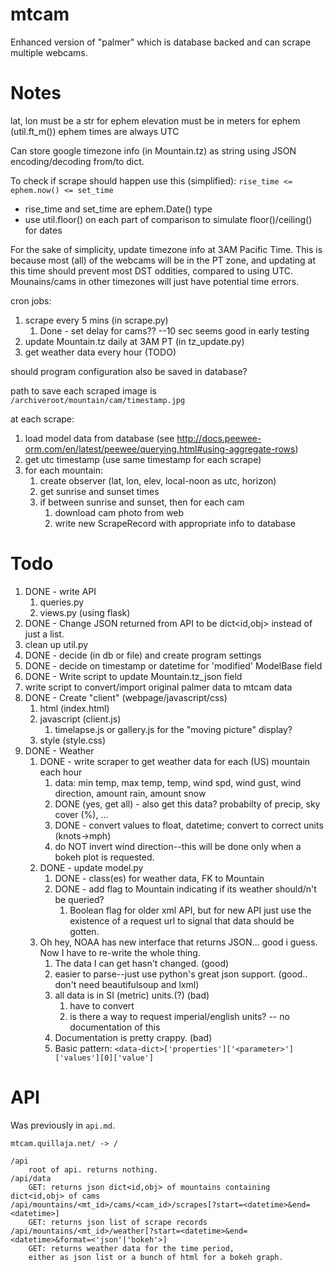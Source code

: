 # mtcam
Enhanced version of "palmer" which is database backed and can scrape multiple webcams.

# Notes
lat, lon must be a str for ephem
elevation must be in meters for ephem (util.ft_m())
ephem times are always UTC

Can store google timezone info (in Mountain.tz) as string using JSON
encoding/decoding from/to dict.

To check if scrape should happen use this (simplified):
`rise_time <= ephem.now() <= set_time`
 - rise_time and set_time are ephem.Date() type
 - use util.floor() on each part of comparison to simulate floor()/ceiling() for dates

For the sake of simplicity, update timezone info at 3AM Pacific Time.
This is because most (all) of the webcams will be in the PT zone, and
updating at this time should prevent most DST oddities, compared to using UTC.
Mounains/cams in other timezones will just have potential time errors.

cron jobs:
1. scrape every 5 mins (in scrape.py)
    1. Done - set delay for cams?? --10 sec seems good in early testing
2. update Mountain.tz daily at 3AM PT (in tz_update.py)
3. get weather data every hour (TODO)

should program configuration also be saved in database?

path to save each scraped image is `/archiveroot/mountain/cam/timestamp.jpg`

at each scrape:
1. load model data from database (see http://docs.peewee-orm.com/en/latest/peewee/querying.html#using-aggregate-rows)
2. get utc timestamp (use same timestamp for each scrape)
3. for each mountain:
    1. create observer (lat, lon, elev, local-noon as utc, horizon)
    2. get sunrise and sunset times
    3. if between sunrise and sunset, then for each cam
        1. download cam photo from web
        2. write new ScrapeRecord with appropriate info to database

# Todo
1. DONE - write API
    1. queries.py
    2. views.py (using flask)
2. DONE - Change JSON returned from API to be dict<id,obj> instead of just a list.
2. clean up util.py
2. DONE - decide (in db or file) and create program settings
3. DONE - decide on timestamp or datetime for 'modified' ModelBase field
4. DONE - Write script to update Mountain.tz_json field
5. write script to convert/import original palmer data to mtcam data
6. DONE - Create "client" (webpage/javascript/css)
    1. html (index.html)
    2. javascript (client.js)
        1. timelapse.js or gallery.js for the "moving picture" display?
    3. style (style.css)
7. DONE - Weather
    1. DONE - write scraper to get weather data for each (US) mountain each hour
        1. data: min temp, max temp, temp, wind spd, wind gust, wind direction, amount rain, amount snow
        2. DONE (yes, get all) - also get this data? probabilty of precip, sky cover (%), ...
        3. DONE - convert values to float, datetime; convert to correct units (knots->mph)
        4. do NOT invert wind direction--this will be done only when a bokeh plot is requested.
    2. DONE - update model.py
        1. DONE - class(es) for weather data, FK to Mountain
        2. DONE - add flag to Mountain indicating if its weather should/n't be queried?
            1. Boolean flag for older xml API, but for new API just use the existence of a request url to signal that data should be gotten.
    3. Oh hey, NOAA has new interface that returns JSON... good i guess. Now I have to re-write the whole thing.
        1. The data I can get hasn't changed. (good)
        2. easier to parse--just use python's great json support. (good.. don't need beautifulsoup and lxml)
        3. all data is in SI (metric) units.(?) (bad)
            1. have to convert
            2. is there a way to request imperial/english units? -- no documentation of this
        4. Documentation is pretty crappy. (bad)
        5. Basic pattern: `<data-dict>['properties']['<parameter>']['values'][0]['value']`

# API
Was previously in `api.md`.

    mtcam.quillaja.net/ -> /

    /api
        root of api. returns nothing.
    /api/data
        GET: returns json dict<id,obj> of mountains containing dict<id,obj> of cams
    /api/mountains/<mt_id>/cams/<cam_id>/scrapes[?start=<datetime>&end=<datetime>]
        GET: returns json list of scrape records
    /api/mountains/<mt_id>/weather[?start=<datetime>&end=<datetime>&format=<'json'|'bokeh'>]
        GET: returns weather data for the time period, 
        either as json list or a bunch of html for a bokeh graph.

